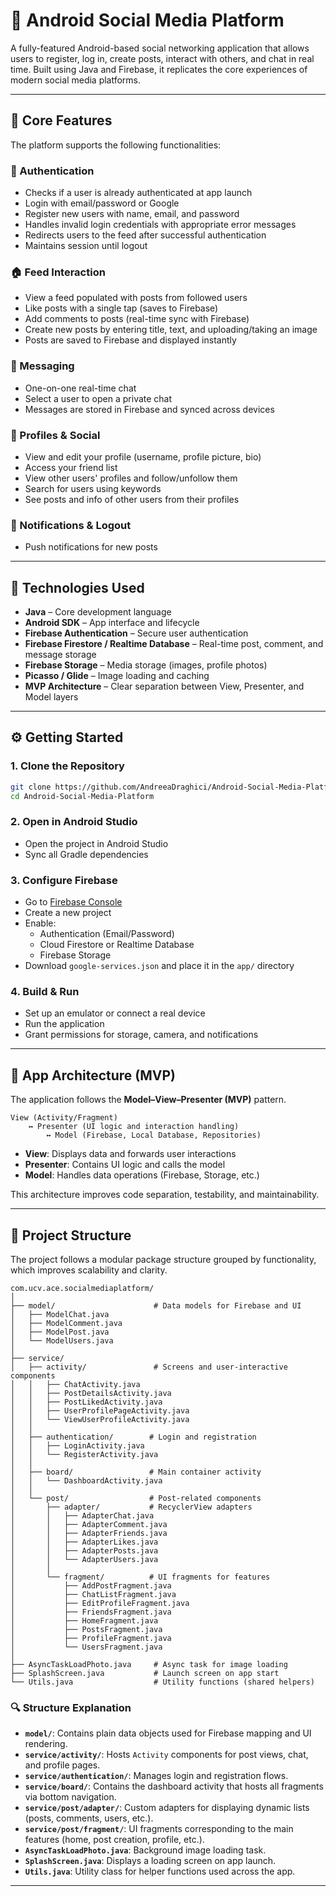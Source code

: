 # 📱 Android Social Media Platform

A fully-featured Android-based social networking application that allows users to register, log in, create posts, interact with others, and chat in real time. Built using Java and Firebase, it replicates the core experiences of modern social media platforms.

---

## 📌 Core Features

The platform supports the following functionalities:

### 🔐 Authentication

- Checks if a user is already authenticated at app launch
- Login with email/password or Google
- Register new users with name, email, and password
- Handles invalid login credentials with appropriate error messages
- Redirects users to the feed after successful authentication
- Maintains session until logout

### 🏠 Feed Interaction

- View a feed populated with posts from followed users
- Like posts with a single tap (saves to Firebase)
- Add comments to posts (real-time sync with Firebase)
- Create new posts by entering title, text, and uploading/taking an image
- Posts are saved to Firebase and displayed instantly

### 💬 Messaging

- One-on-one real-time chat
- Select a user to open a private chat
- Messages are stored in Firebase and synced across devices

### 👥 Profiles & Social

- View and edit your profile (username, profile picture, bio)
- Access your friend list
- View other users' profiles and follow/unfollow them
- Search for users using keywords
- See posts and info of other users from their profiles

### 🔔 Notifications & Logout

- Push notifications for new posts

---

## 🔧 Technologies Used

- **Java** – Core development language
- **Android SDK** – App interface and lifecycle
- **Firebase Authentication** – Secure user authentication
- **Firebase Firestore / Realtime Database** – Real-time post, comment, and message storage
- **Firebase Storage** – Media storage (images, profile photos)
- **Picasso / Glide** – Image loading and caching
- **MVP Architecture** – Clear separation between View, Presenter, and Model layers

---

## ⚙️ Getting Started

### 1. Clone the Repository

```bash
git clone https://github.com/AndreeaDraghici/Android-Social-Media-Platform.git
cd Android-Social-Media-Platform
```

### 2. Open in Android Studio

- Open the project in Android Studio
- Sync all Gradle dependencies

### 3. Configure Firebase

- Go to [Firebase Console](https://console.firebase.google.com)
- Create a new project
- Enable:
  - Authentication (Email/Password)
  - Cloud Firestore or Realtime Database
  - Firebase Storage
- Download `google-services.json` and place it in the `app/` directory

### 4. Build & Run

- Set up an emulator or connect a real device
- Run the application
- Grant permissions for storage, camera, and notifications

---

## 🧱 App Architecture (MVP)

The application follows the **Model–View–Presenter (MVP)** pattern.

```
View (Activity/Fragment)
    ↔ Presenter (UI logic and interaction handling)
        ↔ Model (Firebase, Local Database, Repositories)
```

- **View**: Displays data and forwards user interactions
- **Presenter**: Contains UI logic and calls the model
- **Model**: Handles data operations (Firebase, Storage, etc.)

This architecture improves code separation, testability, and maintainability.

---

## 📂 Project Structure

The project follows a modular package structure grouped by functionality, which improves scalability and clarity.

```
com.ucv.ace.socialmediaplatform/
│
├── model/                      # Data models for Firebase and UI
│   ├── ModelChat.java
│   ├── ModelComment.java
│   ├── ModelPost.java
│   └── ModelUsers.java
│
├── service/
│   ├── activity/               # Screens and user-interactive components
│   │   ├── ChatActivity.java
│   │   ├── PostDetailsActivity.java
│   │   ├── PostLikedActivity.java
│   │   ├── UserProfilePageActivity.java
│   │   └── ViewUserProfileActivity.java
│   │
│   ├── authentication/        # Login and registration
│   │   ├── LoginActivity.java
│   │   └── RegisterActivity.java
│   │
│   ├── board/                 # Main container activity
│   │   └── DashboardActivity.java
│   │
│   └── post/                  # Post-related components
│       ├── adapter/           # RecyclerView adapters
│       │   ├── AdapterChat.java
│       │   ├── AdapterComment.java
│       │   ├── AdapterFriends.java
│       │   ├── AdapterLikes.java
│       │   ├── AdapterPosts.java
│       │   └── AdapterUsers.java
│       │
│       └── fragment/          # UI fragments for features
│           ├── AddPostFragment.java
│           ├── ChatListFragment.java
│           ├── EditProfileFragment.java
│           ├── FriendsFragment.java
│           ├── HomeFragment.java
│           ├── PostsFragment.java
│           ├── ProfileFragment.java
│           └── UsersFragment.java
│
├── AsyncTaskLoadPhoto.java     # Async task for image loading
├── SplashScreen.java           # Launch screen on app start
└── Utils.java                  # Utility functions (shared helpers)
```

### 🔍 Structure Explanation

- **`model/`**: Contains plain data objects used for Firebase mapping and UI rendering.
- **`service/activity/`**: Hosts `Activity` components for post views, chat, and profile pages.
- **`service/authentication/`**: Manages login and registration flows.
- **`service/board/`**: Contains the dashboard activity that hosts all fragments via bottom navigation.
- **`service/post/adapter/`**: Custom adapters for displaying dynamic lists (posts, comments, users, etc.).
- **`service/post/fragment/`**: UI fragments corresponding to the main features (home, post creation, profile, etc.).
- **`AsyncTaskLoadPhoto.java`**: Background image loading task.
- **`SplashScreen.java`**: Displays a loading screen on app launch.
- **`Utils.java`**: Utility class for helper functions used across the app.

---
